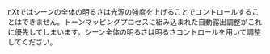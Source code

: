 nXtではシーンの全体の明るさは光源の強度を上げることでコントロールすることはできません。トーンマッピングプロセスに組み込まれた自動露出調整がこれに優先してしまいます。シーン全体の明るさは明るさコントロールを用いて調整してください。

